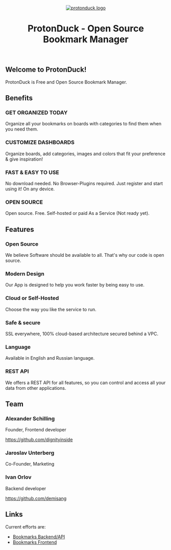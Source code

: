 <p align="center">
    <a href="https://github.com/protonduck" target="_blank">
        <img src="https://avatars0.githubusercontent.com/u/92161833" alt="protonduck logo">
    </a>
    <h1 align="center">ProtonDuck - Open Source Bookmark Manager</h1>
    <br>
</p>

## Welcome to ProtonDuck!

ProtonDuck is Free and Open Source Bookmark Manager.

## Benefits

### GET ORGANIZED TODAY

Organize all your bookmarks on boards with categories to find them when you need them.

### CUSTOMIZE DASHBOARDS

Organize boards, add categories, images and colors that fit your preference & give inspiration!

### FAST & EASY TO USE

No download needed. No Browser-Plugins required. Just register and start using it! On any device.

### OPEN SOURCE

Open source. Free. Self-hosted or paid As a Service (Not ready yet).

## Features

### Open Source

We believe Software should be available to all. That's why our code is open source.

### Modern Design

Our App is designed to help you work faster by being easy to use.

### Cloud or Self-Hosted

Choose the way you like the service to run.

### Safe & secure

SSL everywhere, 100% cloud-based architecture secured behind a VPC.

### Language

Available in English and Russian language.

### REST API

We offers a REST API for all features, so you can control and access all your data from other applications.

## Team

### Alexander Schilling

Founder, Frontend developer

https://github.com/dignityinside

### Jaroslav Unterberg

Co-Founder, Marketing

### Ivan Orlov

Backend developer

https://github.com/demisang

## Links

Current efforts are:

- [Bookmarks Backend/API](https://github.com/protonduck/bookmarks)
- [Bookmarks Frontend](https://github.com/protonduck/bookmarks-frontend)
